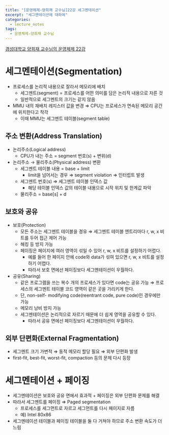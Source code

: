 ```yaml
---
title: "[운영체제-양희재 교수님]22강 세그멘테이션"
excerpt: "세그멘테이션에 대하여"
categories:
  - lecture_notes
tags:
  - 운영체제-양희재 교수님
---
```


[경성대학교 양희재 교수님의 운영체제 22강](http://www.kocw.net/home/cview.do?lid=56727d1b9563a5d0)

# 세그멘테이션(Segmentation)

- 프로세스를 논리적 내용으로 잘라서 메모리에 배치
    - 세그멘트(segment) = 프로세스를 어떤 의미를 담은 논리적 내용으로 자른 것
    - 일반적으로 세그멘트의 크기는 같지 않음
- MMU 내의 재배치 레지스터 값을 변경 
⇒ CPU는 프로세스가 연속된 메모리 공간에 위치한다고 착각
    - 이때 MMU는 세그멘트 테이블(segment table)

## 주소 변환(Address Translation)

- 논리주소(Logical address)
    - CPU가 내는 주소 = segment 번호(s) + 변위(d)
- 논리주소 → 물리주소(Physical address) 변환
    - 세그멘트 테이블 내용 = base + limit
        - limit을 넘어서는 경우 ⇒ segment violation ⇒ 인터럽트 발생
    - 세그멘트 번호(s) ⇒ 세그멘트 테이블 인덱스 값
        - 해당 테이블 인덱스 값의 테이블 내용으로 시작 위치 및 한계값 파악
    - 물리주소 = base[s] + d

## 보호와 공유

- 보호(Protection)
    - 모든 주소는 세그멘트 테이블을 경유
    ⇒ 세그멘트 테이블 엔트리마다 r, w, x 비트를 두어 접근 제어 가능
    - 해킹 등 방지 가능
    - 페이징은 페이지에 여러 영역이 섞일 수 있어 r, w, x 비트를 설정하기 어렵다.
        - 예를 들어 한 페이지 안에 code와 data가 섞여 있으면 r, w, x 비트를 설정하기 어렵다.
        - 따라서 보호 면에선 페이징보다 세그멘테이션이 우월하다.
- 공유(Sharing)
    - 같은 프로그램을 쓰는 복수 개의 프로세스가 있다면 code는 공유 가능 
    ⇒ 프로세스의 세그멘트 테이블 코드 영역이 같은 곳을 가리키게 한다.
    - 단, non-self- modifying code(reentrant code, pure code)인 경우에만 가능
    - 메모리 낭비 방지 가능
    - 세그멘테이션은 논리적으로 자르기 때문에 더 쉽게 영역을 공유할 수 있다.
        - 따라서 공유 면에선 페이징보다 세그멘테이션이 우월하다.

## 외부 단편화(External Fragmentation)

- 세그멘트 크기 가변적 ⇒ 동적 메모리 할당 필요 ⇒ 외부 단편화 발생
- first-fit, best-fit, worst-fit, compaction 등의 문제 다시 등장

# 세그멘테이션 + 페이징

- 세그멘테이션은 보호와 공유 면에서 효과적 + 페이징은 외부 단편화 문제를 해결
- 따라서 세그멘트를 페이징 ⇒ Paged segmentation
    - 프로세스를 세그먼트로 자르고 세그먼트를 다시 페이지로 자름
    - 예) Intel 80x86
- 세그멘테이션 테이블과 페이징 테이블을 둘 다 거쳐야 하므로 주소 변환 속도가 더 느림